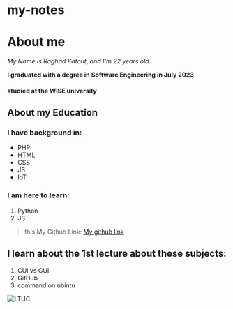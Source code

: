 # my-notes

# About me

*My Name is Raghad Katout, and I'm 22 years old.*

**I graduated with a degree in Software Engineering in July 2023**
#### studied at the WISE university


## About my Education 

### I have background in:  
* PHP
* HTML
* CSS
* JS
* IoT

### I am here to learn:
1. Python
2. JS   
 >this My Github Link: 
[My github link](https://github.com/Raghadkatout08)

## I learn about the 1st lecture about these subjects: 
1. CUl vs GUI 
2. GitHub 
3. command on ubintu 


![LTUC](https://upload.wikimedia.org/wikipedia/ar/thumb/7/73/%D8%B4%D8%B9%D8%A7%D8%B1_%D9%83%D9%84%D9%8A%D8%A9_%D9%84%D9%88%D9%85%D9%8A%D9%86%D9%88%D8%B3_%D8%A7%D9%84%D8%AC%D8%A7%D9%85%D8%B9%D9%8A%D8%A9_%D8%A7%D9%84%D8%AA%D9%82%D9%86%D9%8A%D8%A9.jpg/197px-%D8%B4%D8%B9%D8%A7%D8%B1_%D9%83%D9%84%D9%8A%D8%A9_%D9%84%D9%88%D9%85%D9%8A%D9%86%D9%88%D8%B3_%D8%A7%D9%84%D8%AC%D8%A7%D9%85%D8%B9%D9%8A%D8%A9_%D8%A7%D9%84%D8%AA%D9%82%D9%86%D9%8A%D8%A9.jpg) 